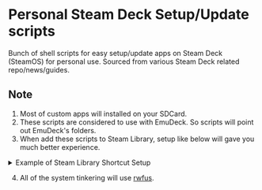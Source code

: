 # Personal Steam Deck Setup/Update scripts

Bunch of shell scripts for easy setup/update apps on Steam Deck (SteamOS) for personal use.
Sourced from various Steam Deck related repo/news/guides.

## Note

1. Most of custom apps will installed on your SDCard.
2. These scripts are considered to use with EmuDeck. So scripts will point out EmuDeck's folders.
3. When add these scripts to Steam Library, setup like below will gave you much better experience.
<details>
    <summary>Example of Steam Library Shortcut Setup</summary>
e.g. Bandizip
<br>
TARGET: env
<br>
START IN: /run/media/mmcblk0p1/customapps/BANDIZIP-PORTABLE/
<br>
LAUNCH OPTIONS: -u LD_PRELOAD konsole --fullscreen --notransparency -e /run/media/mmcblk0p1/customapps/BANDIZIP-PORTABLE/updater.sh
<br>
<br>

Ref: [Steam Deck Tricks: Add konsole (terminal) to Steam Deck UI](https://gitlab.com/popsulfr/steam-deck-tricks#add-konsole-terminal-to-steam-deck-ui)
</details>

4. All of the system tinkering will use [rwfus](https://github.com/ValShaped/rwfus).
